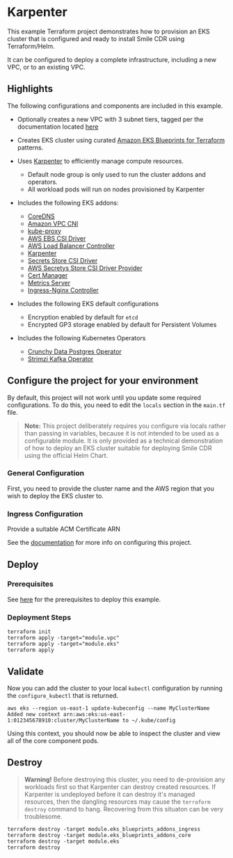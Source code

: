 # Karpenter

This example Terraform project demonstrates how to provision an EKS cluster that is configured and ready to install Smile CDR using Terraform/Helm.

It can be configured to deploy a complete infrastructure, including a new VPC, or to an existing VPC.

## Highlights

The following configurations and components are included in this example.

* Optionally creates a new VPC with 3 subnet tiers, tagged per the documentation located [here](http://localhost:8000/smile-dh-helm-charts/quickstart-aws/existing-vpc/)
* Creates EKS cluster using curated [Amazon EKS Blueprints for Terraform](https://aws-ia.github.io/terraform-aws-eks-blueprints/) patterns.
* Uses [Karpenter](https://karpenter.sh/) to efficiently manage compute resources.
    * Default node group is only used to run the cluster addons and operators.
    * All workload pods will run on nodes provisioned by Karpenter
* Includes the following EKS addons:

    * [CoreDNS](https://coredns.io/)
    * [Amazon VPC CNI](https://github.com/aws/amazon-vpc-cni-k8s)
    * [kube-proxy](https://kubernetes.io/docs/reference/command-line-tools-reference/kube-proxy/)
    * [AWS EBS CSI Driver](https://docs.aws.amazon.com/eks/latest/userguide/ebs-csi.html)
    * [AWS Load Balancer Controller](https://kubernetes-sigs.github.io/aws-load-balancer-controller/v2.7/)
    * [Karpenter](https://karpenter.sh/)
    * [Secrets Store CSI Driver](https://secrets-store-csi-driver.sigs.k8s.io/)
    * [AWS Secretys Store CSI Driver Provider](https://github.com/aws/secrets-store-csi-driver-provider-aws)
    * [Cert Manager](https://cert-manager.io/)
    * [Metrics Server](https://github.com/kubernetes-sigs/metrics-server)
    * [Ingress-Nginx Controller](https://kubernetes.github.io/ingress-nginx/)

* Includes the following EKS default configurations

    * Encryption enabled by default for `etcd`
    * Encrypted GP3 storage enabled by default for Persistent Volumes

* Includes the following Kubernetes Operators

    * [Crunchy Data Postgres Operator](https://access.crunchydata.com/documentation/postgres-operator/latest)
    * [Strimzi Kafka Operator](https://strimzi.io/)

## Configure the project for your environment

By default, this project will not work until you update some required configurations. To do this, you need to edit the `locals` section in the `main.tf` file.
>**Note:** This project deliberately requires you configure via locals rather than passing in variables, because it is not intended to be used as a configurable module. It is only provided as a technical demonstration of how to deploy an EKS cluster suitable for deploying Smile CDR using the official Helm Chart.

### General Configuration

First, you need to provide the cluster name and the AWS region that you wish to deploy the EKS cluster to.

### Ingress Configuration

Provide a suitable ACM Certificate ARN

See the [documentation](https://smilecdr-public.gitlab.io/smile-dh-helm-charts/latest/quickstart-aws/eks-cluster/) for more info on configuring this project.

## Deploy

### Prerequisites
See [here](https://aws-ia.github.io/terraform-aws-eks-blueprints/getting-started/#prerequisites) for the prerequisites to deploy this example.

### Deployment Steps

```
terraform init
terraform apply -target="module.vpc"
terraform apply -target="module.eks"
terraform apply
```

## Validate

Now you can add the cluster to your local `kubectl` configuration by running the `configure_kubectl` that is returned.

```
aws eks --region us-east-1 update-kubeconfig --name MyClusterName
Added new context arn:aws:eks:us-east-1:012345678910:cluster/MyClusterName to ~/.kube/config
```

Using this context, you should now be able to inspect the cluster and view all of the core component pods.


## Destroy

>**Warning!** Before destroying this cluster, you need to de-provision any workloads first so that Karpenter can destroy created resources. If Karpenter is undeployed before it can destroy it's managed resources, then the dangling resources may cause the `terraform destroy` command to hang. Recovering from this situaton can be very troublesome.

```
terraform destroy -target module.eks_blueprints_addons_ingress
terraform destroy -target module.eks_blueprints_addons_core
terraform destroy -target module.eks
terraform destroy
```
